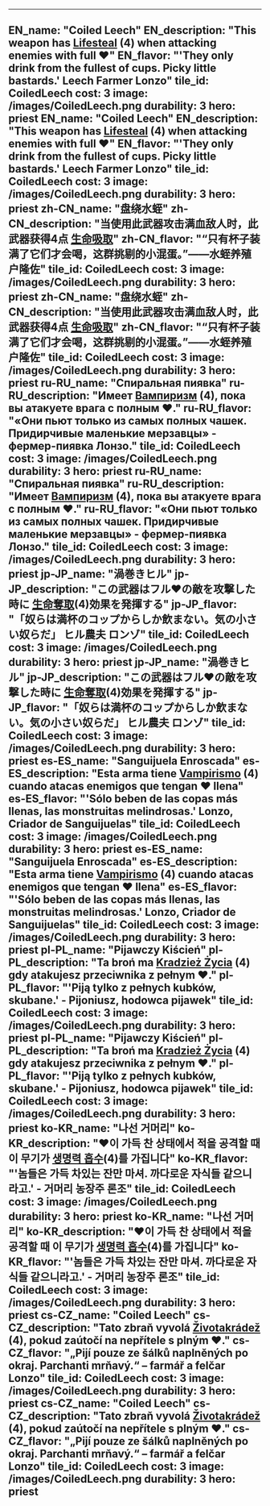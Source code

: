 ---

EN_name: "Coiled Leech"
EN_description: "This weapon has  <u>Lifesteal</u> (4) when attacking enemies with full ❤️"
EN_flavor: "'They only drink from the fullest of cups. Picky little bastards.' Leech Farmer Lonzo"
tile_id: CoiledLeech
cost: 3
image: /images/CoiledLeech.png
durability: 3
hero: priest
EN_name: "Coiled Leech"
EN_description: "This weapon has  <u>Lifesteal</u> (4) when attacking enemies with full ❤️"
EN_flavor: "'They only drink from the fullest of cups. Picky little bastards.' Leech Farmer Lonzo"
tile_id: CoiledLeech
cost: 3
image: /images/CoiledLeech.png
durability: 3
hero: priest
zh-CN_name: "盘绕水蛭"
zh-CN_description: "当使用此武器攻击满血敌人时，此武器获得4点 <u>生命吸取</u>"
zh-CN_flavor: "“只有杯子装满了它们才会喝，这群挑剔的小混蛋。”——水蛭养殖户隆佐"
tile_id: CoiledLeech
cost: 3
image: /images/CoiledLeech.png
durability: 3
hero: priest
zh-CN_name: "盘绕水蛭"
zh-CN_description: "当使用此武器攻击满血敌人时，此武器获得4点 <u>生命吸取</u>"
zh-CN_flavor: "“只有杯子装满了它们才会喝，这群挑剔的小混蛋。”——水蛭养殖户隆佐"
tile_id: CoiledLeech
cost: 3
image: /images/CoiledLeech.png
durability: 3
hero: priest
ru-RU_name: "Спиральная пиявка"
ru-RU_description: "Имеет  <u>Вампиризм</u> (4), пока вы атакуете врага с полным ❤️."
ru-RU_flavor: "«Они пьют только из самых полных чашек. Придирчивые маленькие мерзавцы» - фермер-пиявка Лонзо."
tile_id: CoiledLeech
cost: 3
image: /images/CoiledLeech.png
durability: 3
hero: priest
ru-RU_name: "Спиральная пиявка"
ru-RU_description: "Имеет  <u>Вампиризм</u> (4), пока вы атакуете врага с полным ❤️."
ru-RU_flavor: "«Они пьют только из самых полных чашек. Придирчивые маленькие мерзавцы» - фермер-пиявка Лонзо."
tile_id: CoiledLeech
cost: 3
image: /images/CoiledLeech.png
durability: 3
hero: priest
jp-JP_name: "渦巻きヒル"
jp-JP_description: "この武器はフル❤️の敵を攻撃した時に <u>生命奪取</u>(4)効果を発揮する"
jp-JP_flavor: "「奴らは満杯のコップからしか飲まない。気の小さい奴らだ」 ヒル農夫 ロンゾ"
tile_id: CoiledLeech
cost: 3
image: /images/CoiledLeech.png
durability: 3
hero: priest
jp-JP_name: "渦巻きヒル"
jp-JP_description: "この武器はフル❤️の敵を攻撃した時に <u>生命奪取</u>(4)効果を発揮する"
jp-JP_flavor: "「奴らは満杯のコップからしか飲まない。気の小さい奴らだ」 ヒル農夫 ロンゾ"
tile_id: CoiledLeech
cost: 3
image: /images/CoiledLeech.png
durability: 3
hero: priest
es-ES_name: "Sanguijuela Enroscada"
es-ES_description: "Esta arma tiene  <u>Vampirismo</u> (4) cuando atacas enemigos que tengan ❤️ llena"
es-ES_flavor: "'Sólo beben de las copas más llenas, las monstruitas melindrosas.' Lonzo, Criador de Sanguijuelas"
tile_id: CoiledLeech
cost: 3
image: /images/CoiledLeech.png
durability: 3
hero: priest
es-ES_name: "Sanguijuela Enroscada"
es-ES_description: "Esta arma tiene  <u>Vampirismo</u> (4) cuando atacas enemigos que tengan ❤️ llena"
es-ES_flavor: "'Sólo beben de las copas más llenas, las monstruitas melindrosas.' Lonzo, Criador de Sanguijuelas"
tile_id: CoiledLeech
cost: 3
image: /images/CoiledLeech.png
durability: 3
hero: priest
pl-PL_name: "Pijawczy Kiścień"
pl-PL_description: "Ta broń ma  <u>Kradzież Życia</u> (4) gdy atakujesz przeciwnika z pełnym ❤️."
pl-PL_flavor: "'Piją tylko z pełnych kubków, skubane.' - Pijoniusz, hodowca pijawek"
tile_id: CoiledLeech
cost: 3
image: /images/CoiledLeech.png
durability: 3
hero: priest
pl-PL_name: "Pijawczy Kiścień"
pl-PL_description: "Ta broń ma  <u>Kradzież Życia</u> (4) gdy atakujesz przeciwnika z pełnym ❤️."
pl-PL_flavor: "'Piją tylko z pełnych kubków, skubane.' - Pijoniusz, hodowca pijawek"
tile_id: CoiledLeech
cost: 3
image: /images/CoiledLeech.png
durability: 3
hero: priest
ko-KR_name: "나선 거머리"
ko-KR_description: "❤️이 가득 찬 상태에서 적을 공격할 때 이 무기가  <u>생명력 흡수</u>(4)를 가집니다"
ko-KR_flavor: "'놈들은 가득 차있는 잔만 마셔. 까다로운 자식들 같으니라고.' - 거머리 농장주 론조"
tile_id: CoiledLeech
cost: 3
image: /images/CoiledLeech.png
durability: 3
hero: priest
ko-KR_name: "나선 거머리"
ko-KR_description: "❤️이 가득 찬 상태에서 적을 공격할 때 이 무기가  <u>생명력 흡수</u>(4)를 가집니다"
ko-KR_flavor: "'놈들은 가득 차있는 잔만 마셔. 까다로운 자식들 같으니라고.' - 거머리 농장주 론조"
tile_id: CoiledLeech
cost: 3
image: /images/CoiledLeech.png
durability: 3
hero: priest
cs-CZ_name: "Coiled Leech"
cs-CZ_description: "Tato zbraň vyvolá  <u>Životakrádež</u> (4), pokud zaútočí na nepřítele s plným ❤️."
cs-CZ_flavor: "„Pijí pouze ze šálků naplněných po okraj. Parchanti mrňavý.“ – farmář a felčar Lonzo"
tile_id: CoiledLeech
cost: 3
image: /images/CoiledLeech.png
durability: 3
hero: priest
cs-CZ_name: "Coiled Leech"
cs-CZ_description: "Tato zbraň vyvolá  <u>Životakrádež</u> (4), pokud zaútočí na nepřítele s plným ❤️."
cs-CZ_flavor: "„Pijí pouze ze šálků naplněných po okraj. Parchanti mrňavý.“ – farmář a felčar Lonzo"
tile_id: CoiledLeech
cost: 3
image: /images/CoiledLeech.png
durability: 3
hero: priest
---